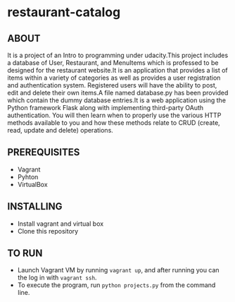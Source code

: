 # restaurant-catalog

## ABOUT
It is a project of an Intro to programming under udacity.This project includes a database of User, Restaurant, and MenuItems which is professed to be designed for the restaurant website.It is an application that provides a list of items within a variety of categories as well as provides a user registration and authentication system. Registered users will have the ability to post, edit and delete their own items.A file named database.py has been provided which contain the dummy database entries.It is a web application using the Python framework Flask along with implementing third-party OAuth authentication. You will then learn when to properly use the various HTTP methods available to you and how these methods relate to CRUD (create, read, update and delete) operations.

## PREREQUISITES
* Vagrant
* Pyhton 
* VirtualBox

## INSTALLING
* Install vagrant and virtual box
* Clone this repository

## TO RUN
* Launch Vagrant VM by running `vagrant up`, and after running you can the log in with `vagrant ssh`.
* To execute the program, run `python projects.py` from the command line.

